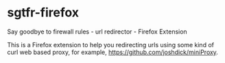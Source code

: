 # sgtfr-firefox
Say goodbye to firewall rules - url redirector - Firefox Extension

This is a Firefox extension to help you redirecting urls using some kind of curl web based proxy, for example, https://github.com/joshdick/miniProxy.
